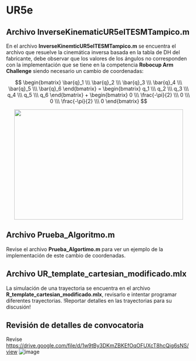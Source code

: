 # UR5e

## Archivo InverseKinematicUR5eITESMTampico.m
En el archivo  **InverseKinemticUR5eITESMTampico.m** se encuentra el archivo que resuelve la cinemática inversa basada en la tabla de DH del fabricante, debe observar que los valores de los ángulos no corresponden con la implementación que se tiene en la competencia **Robocup Arm Challenge** siendo necesario un cambio de coordenadas:

$$ \begin{bmatrix} \bar{q}_1 \\\ \bar{q}_2 \\\ \bar{q}_3 \\\ \bar{q}_4 \\\ \bar{q}_5 \\\ \bar{q}_6 \end{bmatrix}  = \begin{bmatrix} q_1 \\\ q_2 \\\ q_3 \\\ q_4 \\\ q_5 \\\ q_6 \end{bmatrix} + \begin{bmatrix} 0 \\\ \frac{-\pi}{2} \\\ 0 \\\ 0 \\\ \frac{-\pi}{2} \\\ 0 \end{bmatrix} $$
<p align="center">
  <img width="460" height="300" src="[https://picsum.photos/460/300](https://github.com/user-attachments/assets/29348521-0378-495a-a00a-55a7715727b9)">
</p>

## Archivo Prueba_Algoritmo.m
Revise el archivo **Prueba_Algortimo.m** para ver un ejemplo de la implementación de este cambio de coordenadas.

## Archivo UR_template_cartesian_modificado.mlx
La simulación de una trayectoria se encuentra en el archivo **R_template_cartesian_modificado.mlx**, revisarlo e intentar programar diferentes trayectorias. !Reportar detalles en las trayectorias para su discusión!

## Revisión de detalles de convocatoria
Revise https://drive.google.com/file/d/1w9tBy3DKmZBKEfOqOFUXcT8hcQig6sNS/view 
![image](https://github.com/IrandiGC/UR5e/assets/149118292/1dc46e4f-faaf-4a7c-88ed-36a9610a8f1d)

